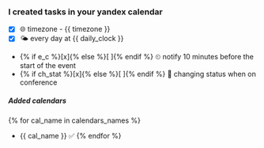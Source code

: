 ### I created tasks in your yandex calendar

- [x]  🌐 timezone - {{ timezone }}
- [x]  🌤 every day at {{ daily_clock }}
- {% if e_c %}[x]{% else %}[ ]{% endif %}  ⏲ notify 10 minutes before the start of the event
- {% if ch_stat %}[x]{% else %}[ ]{% endif %}  📅 changing status when on conference

##### Added calendars

{% for cal_name in calendars_names %}

- {{ cal_name }} ✅
  {% endfor %}
